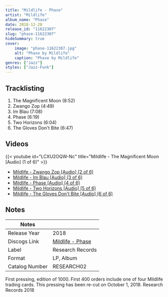 ```yaml
---
title: "Mildlife - Phase"
artist: "Mildlife"
album_name: "Phase"
date: 2018-12-28
release_id: "11622307"
slug: "phase-11622307"
hideSummary: true
cover:
    image: "phase-11622307.jpg"
    alt: "Phase by Mildlife"
    caption: "Phase by Mildlife"
genres: ["Jazz"]
styles: ["Jazz-Funk"]
---
```


## Tracklisting
1. The Magnificent Moon (8:52)
2. Zwango Zop (4:49)
3. Im Blau (7:08)
4. Phase (6:19)
5. Two Horizons (6:04)
6. The Gloves Don't Bite (6:47)

## Videos
{{< youtube id="LCXU2OQW-Nc" title="Mildlife - The Magnificent Moon [Audio] (1 of 6)" >}}
- [Mildlife - Zwango Zop [Audio] (2 of 6)](https://www.youtube.com/watch?v=HwG4whc-cd8)
- [Mildlife - Im Blau [Audio] (3 of 6)](https://www.youtube.com/watch?v=aYVu7stu-us)
- [Mildlife - Phase [Audio] (4 of 6)](https://www.youtube.com/watch?v=YaIN9-TzSg0)
- [Mildlife - Two Horizons [Audio] (5 of 6)](https://www.youtube.com/watch?v=8N4PrhKe-NE)
- [Mildlife - The Gloves Don't Bite [Audio] (6 of 6)](https://www.youtube.com/watch?v=VtnpOpHdfiw)


## Notes

| Notes          |             |
| ---------------| ----------- |
| Release Year   | 2018 |
| Discogs Link   | [Mildlife - Phase](https://www.discogs.com/release/11622307-Mildlife-Phase) |
| Label          | Research Records |
| Format         | LP, Album |
| Catalog Number | RESEARCH02 |

First pressing, edition of 1000. First 400 orders include one of four Mildlife trading cards.  This pressing has been re-cut on October 1, 2018.  Research Records 2018

